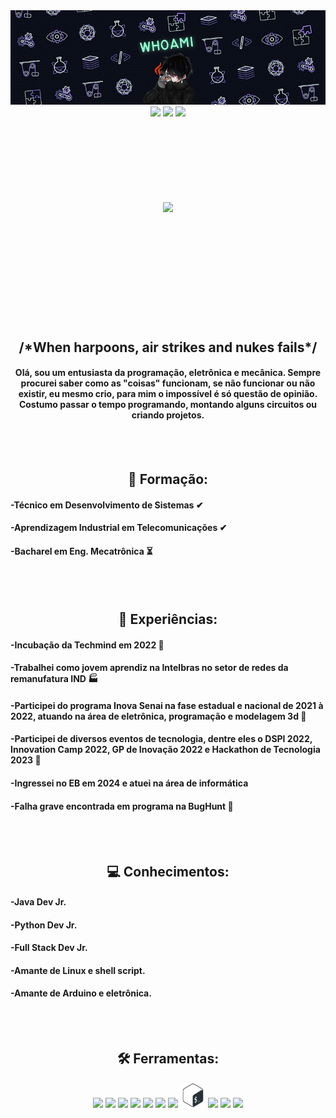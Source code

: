 <div align="center">
    <img src="Imagens/final.gif"> 
</div>

<div align="center">
    <img src="http://github-profile-summary-cards.vercel.app/api/cards/stats?username=wh0am-i&theme=tokyonight" height="150" style="display:inline-block; margin: 0 10;"> 
    <img src="http://github-profile-summary-cards.vercel.app/api/cards/repos-per-language?username=wh0am-i&hide=Html&theme=tokyonight" height="150" style="display:inline-block; margin: 0 10;"> 
    <img src="http://github-profile-summary-cards.vercel.app/api/cards/most-commit-language?username=wh0am-i&theme=tokyonight" height="150" style="display:inline-block; margin: 0 10;">
</div>

<div align="center">
    <img src="http://github-profile-summary-cards.vercel.app/api/cards/profile-details?username=wh0am-i&theme=tokyonight" height="170" style="display:inline-block; margin: 0 10;"> 
</div>

<br>
<h2 align="center">/*When harpoons, air strikes and nukes fails*/</h2>
<h4 align="center"> Olá, sou um entusiasta da programação, eletrônica e mecânica. Sempre procurei saber como as "coisas" funcionam, se não funcionar ou não existir, eu mesmo crio, para mim o impossível é só questão de opinião. Costumo passar o tempo programando, montando alguns circuitos ou criando projetos. </h4> 
<br>
<br>

<h2 align="center" > 💼 Formação: </h2>
<h4>  -Técnico em Desenvolvimento de Sistemas ✔ </h4> 
<h4>  -Aprendizagem Industrial em Telecomunicações ✔ </h4>
<h4>  -Bacharel em Eng. Mecatrônica ⏳️ </h4>
<br>
<br>

<h2 align="center">  💾 Experiências: </h2>
<h4>  -Incubação da Techmind em 2022 🧠 </h4> 
<h4>  -Trabalhei como jovem aprendiz na Intelbras no setor de redes da remanufatura IND 🏭 </h4> 
<h4>  -Participei do programa Inova Senai na fase estadual e nacional de 2021 à 2022, atuando na área de eletrônica, programação e modelagem 3d 🤖 </h4> 
<h4>  -Participei de diversos eventos de tecnologia, dentre eles o DSPI 2022, Innovation Camp 2022, GP de Inovação 2022 e Hackathon de Tecnologia 2023 🥇 </h4> 
<h4>  -Ingressei no EB em 2024 e atuei na área de informática </h4>
<h4>  -Falha grave encontrada em programa na BugHunt 👾 </h4>
<br>
<br>

<h2 align="center"> 💻 Conhecimentos: </h2>
<h4>  -Java Dev Jr.</h4>
<h4>  -Python Dev Jr.</h4>
<h4>  -Full Stack Dev Jr.</h4>
<h4>  -Amante de Linux e shell script.</h4>
<h4>  -Amante de Arduino e eletrônica.</h4>
<br>
<br>

<h2 align="center"> 🛠 Ferramentas: </h2>
<div align="center">
    <img style="width: 40px" src="https://cdn.jsdelivr.net/gh/devicons/devicon/icons/photoshop/photoshop-plain.svg"/>
    <img style="width: 40px" src="https://cdn.jsdelivr.net/gh/devicons/devicon/icons/html5/html5-plain.svg"/>
    <img style="width: 40px" src="https://cdn.jsdelivr.net/gh/devicons/devicon/icons/css3/css3-plain.svg"/>
    <img style="width: 40px" src="https://cdn.jsdelivr.net/gh/devicons/devicon/icons/java/java-original.svg"/>
    <img style="width: 40px" src="https://cdn.jsdelivr.net/gh/devicons/devicon/icons/python/python-original.svg"/>
    <img style="width: 40px" src="https://cdn.jsdelivr.net/gh/devicons/devicon/icons/javascript/javascript-plain.svg"/>
    <img style="width: 40px" src="https://upload.wikimedia.org/wikipedia/commons/thumb/a/a7/React-icon.svg/2300px-React-icon.svg.png"/>
    <img style="width: 40px" src="https://raw.githubusercontent.com/devicons/devicon/1119b9f84c0290e0f0b38982099a2bd027a48bf1/icons/bash/bash-original.svg"/>
    <img style="width: 40px" src="https://cdn.jsdelivr.net/gh/devicons/devicon/icons/arduino/arduino-original.svg"/>
    <img style="width: 40px" src="https://git-scm.com/images/logos/downloads/Git-Icon-1788C.png"/>
    <img style="width: 40px" src="https://cdn.jsdelivr.net/gh/devicons/devicon/icons/postgresql/postgresql-original-wordmark.svg"/>
</div>
<br>
<br>
